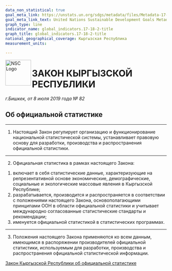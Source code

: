 ```yaml
---
data_non_statistical: true
goal_meta_link: https://unstats.un.org/sdgs/metadata/files/Metadata-17-18-02.pdf
goal_meta_link_text: United Nations Sustainable Development Goals Metadata (pdf 468kB)
graph_type: line
indicator_name: global_indicators.17-18-2-title
graph_title: global_indicators.17-18-2-title
national_geographical_coverage: Кыргызская Республика
measurement_units: 

---
```

 
<img src="https://www.stat.gov.kg/static/images/logoruscolor.svg" alt="NSC Logo" width="80" align="left">


# ЗАКОН КЫРГЫЗСКОЙ РЕСПУБЛИКИ
*г.Бишкек, от 8 июля 2019 года № 82*
## Об официальной статистике

***
1. Настоящий Закон регулирует организацию и функционирование национальной статистической системы, устанавливает правовую основу для разработки, производства и распространения официальной статистики.

***
2. Официальная статистика в рамках настоящего Закона:
  1) включает в себя статистические данные, характеризующие на репрезентативной основе экономические, демографические, социальные и экологические массовые явления в Кыргызской Республике;
  2) разрабатывается, производится и распространяется в соответствии с положениями настоящего Закона, основополагающими принципами ООН в области официальной статистики и учитывает международно согласованные статистические стандарты и рекомендации;
  3) именуется официальной статистикой в статистических программах.
 
***
3. Положения настоящего Закона применяются ко всем данным, имеющимся в распоряжении производителей официальной статистики, используемым для разработки, производства и распространения официальной статистической информации.

[Закон Кыргызской Республики об официальной статистике](https://cbd.minjust.gov.kg/4-2731/edition/9007/ru)
